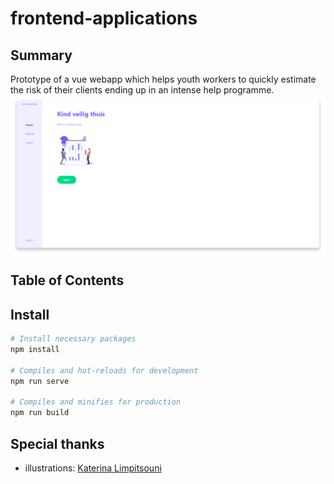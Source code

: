 # frontend-applications
## Summary
Prototype of a vue webapp which helps youth workers to quickly estimate the risk of their clients ending up in an intense help programme.
![Overview](docs/screenshot_1.png)

## Table of Contents

## Install
```bash
# Install necessary packages
npm install

# Compiles and hot-reloads for development
npm run serve

# Compiles and minifies for production
npm run build
```



## Special thanks
- illustrations: [Katerina Limpitsouni](https://undraw.co)
